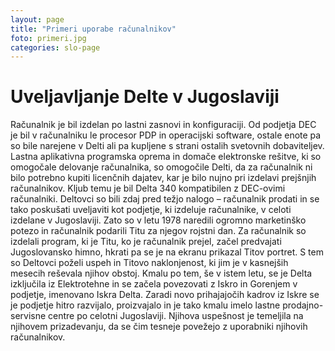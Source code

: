 ```yaml
---
layout: page
title: "Primeri uporabe računalnikov"
foto: primeri.jpg
categories: slo-page
---
```


# Uveljavljanje Delte v Jugoslaviji

Računalnik je bil izdelan po lastni zasnovi in konfiguraciji. Od podjetja DEC je bil v
računalniku le procesor PDP in operacijski software, ostale enote pa so bile narejene v Delti
ali pa kupljene s strani ostalih svetovnih dobaviteljev. Lastna aplikativna programska oprema
in domače elektronske rešitve, ki so omogočale delovanje računalnika, so omogočile Delti, da
za računalnik ni bilo potrebno kupiti licenčnih dajatev, kar je bilo nujno pri izdelavi prejšnjih
računalnikov. Kljub temu je bil Delta 340 kompatibilen z DEC-ovimi računalniki. Deltovci so
bili zdaj pred težjo nalogo – računalnik prodati in se tako poskušati uveljaviti kot podjetje, ki
izdeluje računalnike, v celoti izdelane v Jugoslaviji. Zato so v letu 1978 naredili ogromno
marketinško potezo in računalnik podarili Titu za njegov rojstni dan. Za računalnik so izdelali
program, ki je Titu, ko je računalnik prejel, začel predvajati Jugoslovansko himno, hkrati pa
se je na ekranu prikazal Titov portret. S tem so Deltovci poželi uspeh in Titovo naklonjenost,
ki jim je v kasnejših mesecih reševala njihov obstoj. Kmalu po tem, še v istem letu, se je Delta
izključila iz Elektrotehne in se začela povezovati z Iskro in Gorenjem v podjetje, imenovano
Iskra Delta. Zaradi novo prihajajočih kadrov iz Iskre se je podjetje hitro razvijalo, proizvajalo
in je tako kmalu imelo lastne prodajno-servisne centre po celotni Jugoslaviji. Njihova
uspešnost je temeljila na njihovem prizadevanju, da se čim tesneje povežejo z uporabniki
njihovih računalnikov.
